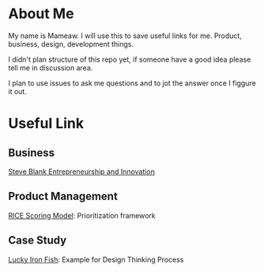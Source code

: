 # About Me

My name is Mameaw. I will use this to save useful links for me. Product, business, design, development things.

I didn't plan structure of this repo yet, if someone have a good idea please tell me in discussion area.

I plan to use issues to ask me questions and to jot the answer once I figgure it out.


# Useful Link
## Business
[Steve Blank Entrepreneurship and Innovation](https://steveblank.com/)

## Product Management
[RICE Scoring Model](https://www.productplan.com/glossary/rice-scoring-model/): Prioritization framework


## Case Study
[Lucky Iron Fish](https://www.youtube.com/watch?v=KJM7Nj1DCwk): Example for Design Thinking Process
